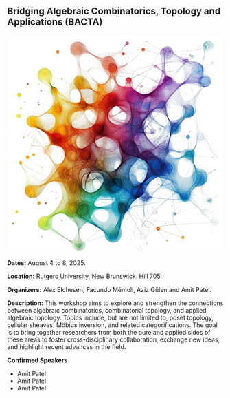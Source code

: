 ## Bridging Algebraic Combinatorics, Topology and Applications (BACTA)


![image](./BACTA.jpeg)

**Dates:** August 4 to 8, 2025.

**Location:** Rutgers University, New Brunswick. Hill 705.

**Organizers:** Alex Elchesen, Facundo Mémoli, Aziz Gülen and Amit Patel.

**Description:** This workshop aims to explore and strengthen the connections between algebraic combinatorics, combinatorial topology, and applied algebraic topology. Topics include, but are not limited to, poset topology, cellular sheaves, Möbius inversion, and related categorifications. The goal is to bring together researchers from both the pure and applied sides of these areas to foster cross-disciplinary collaboration, exchange new ideas, and highlight recent advances in the field.

**Confirmed Speakers**
* Amit Patel
* Amit Patel
* Amit Patel
